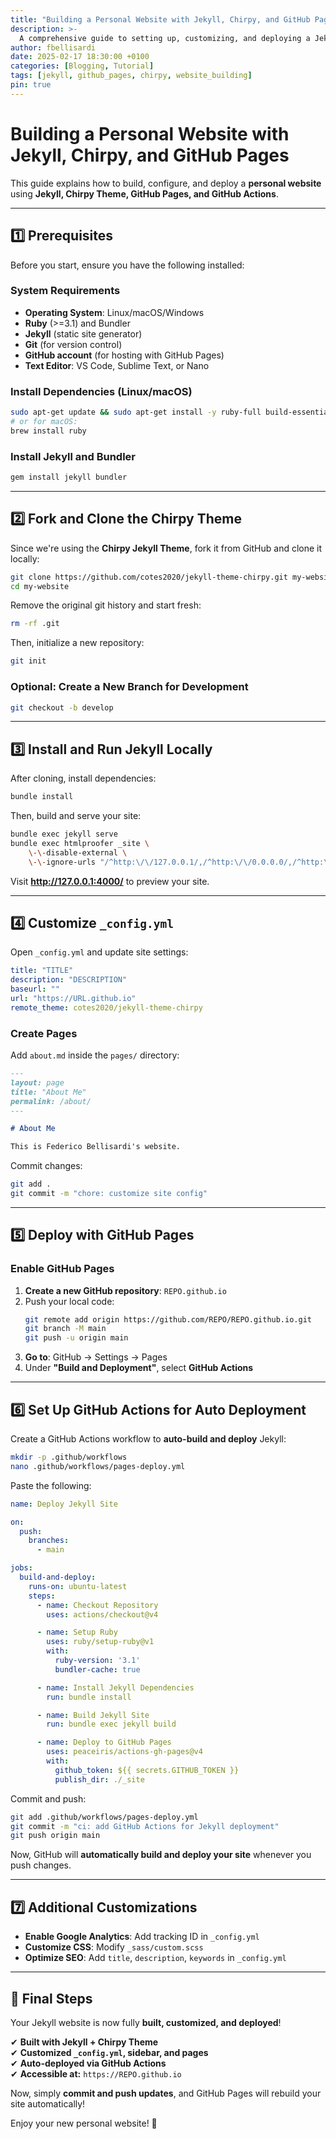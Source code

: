 ```yaml
---
title: "Building a Personal Website with Jekyll, Chirpy, and GitHub Pages"
description: >-
  A comprehensive guide to setting up, customizing, and deploying a Jekyll-based personal website using the Chirpy theme, GitHub Pages, and GitHub Actions.
author: fbellisardi
date: 2025-02-17 18:30:00 +0100
categories: [Blogging, Tutorial]
tags: [jekyll, github_pages, chirpy, website_building]
pin: true
---
```


# **Building a Personal Website with Jekyll, Chirpy, and GitHub Pages**

This guide explains how to build, configure, and deploy a **personal website** using **Jekyll, Chirpy Theme, GitHub Pages, and GitHub Actions**.

---

## **1️⃣ Prerequisites**
Before you start, ensure you have the following installed:

### **System Requirements**
- **Operating System**: Linux/macOS/Windows
- **Ruby** (>=3.1) and Bundler
- **Jekyll** (static site generator)
- **Git** (for version control)
- **GitHub account** (for hosting with GitHub Pages)
- **Text Editor**: VS Code, Sublime Text, or Nano

### **Install Dependencies (Linux/macOS)**
```sh
sudo apt-get update && sudo apt-get install -y ruby-full build-essential zlib1g-dev
# or for macOS:
brew install ruby
```

### **Install Jekyll and Bundler**
```sh
gem install jekyll bundler
```

---

## **2️⃣ Fork and Clone the Chirpy Theme**
Since we're using the **Chirpy Jekyll Theme**, fork it from GitHub and clone it locally:

```sh
git clone https://github.com/cotes2020/jekyll-theme-chirpy.git my-website
cd my-website
```

Remove the original git history and start fresh:
```sh
rm -rf .git
```

Then, initialize a new repository:
```sh
git init
```

### **Optional: Create a New Branch for Development**
```sh
git checkout -b develop
```

---

## **3️⃣ Install and Run Jekyll Locally**
After cloning, install dependencies:
```sh
bundle install
```

Then, build and serve your site:
```sh
bundle exec jekyll serve
bundle exec htmlproofer _site \
    \-\-disable-external \
    \-\-ignore-urls "/^http:\/\/127.0.0.1/,/^http:\/\/0.0.0.0/,/^http:\/\/localhost/"
```

Visit **http://127.0.0.1:4000/** to preview your site.

---

## **4️⃣ Customize `_config.yml`**
Open `_config.yml` and update site settings:

```yaml
title: "TITLE"
description: "DESCRIPTION"
baseurl: ""
url: "https://URL.github.io"
remote_theme: cotes2020/jekyll-theme-chirpy
```

### **Create Pages**
Add `about.md` inside the `pages/` directory:
```md
---
layout: page
title: "About Me"
permalink: /about/
---

# About Me

This is Federico Bellisardi's website.
```

Commit changes:
```sh
git add .
git commit -m "chore: customize site config"
```

---

## **5️⃣ Deploy with GitHub Pages**
### **Enable GitHub Pages**
1. **Create a new GitHub repository**: `REPO.github.io`
2. Push your local code:
   ```sh
   git remote add origin https://github.com/REPO/REPO.github.io.git
   git branch -M main
   git push -u origin main
   ```
3. **Go to**: GitHub → Settings → Pages
4. Under **"Build and Deployment"**, select **GitHub Actions**

---

## **6️⃣ Set Up GitHub Actions for Auto Deployment**
Create a GitHub Actions workflow to **auto-build and deploy** Jekyll:

```sh
mkdir -p .github/workflows
nano .github/workflows/pages-deploy.yml
```

Paste the following:
```yaml
name: Deploy Jekyll Site

on:
  push:
    branches:
      - main

jobs:
  build-and-deploy:
    runs-on: ubuntu-latest
    steps:
      - name: Checkout Repository
        uses: actions/checkout@v4

      - name: Setup Ruby
        uses: ruby/setup-ruby@v1
        with:
          ruby-version: '3.1'
          bundler-cache: true

      - name: Install Jekyll Dependencies
        run: bundle install

      - name: Build Jekyll Site
        run: bundle exec jekyll build

      - name: Deploy to GitHub Pages
        uses: peaceiris/actions-gh-pages@v4
        with:
          github_token: ${{ secrets.GITHUB_TOKEN }}
          publish_dir: ./_site
```

Commit and push:
```sh
git add .github/workflows/pages-deploy.yml
git commit -m "ci: add GitHub Actions for Jekyll deployment"
git push origin main
```

Now, GitHub will **automatically build and deploy your site** whenever you push changes.

---

## **7️⃣ Additional Customizations**
- **Enable Google Analytics**: Add tracking ID in `_config.yml`
- **Customize CSS**: Modify `_sass/custom.scss`
- **Optimize SEO**: Add `title`, `description`, `keywords` in `_config.yml`

---

## **🚀 Final Steps**
Your Jekyll website is now fully **built, customized, and deployed**!

✔ **Built with Jekyll + Chirpy Theme**  
✔ **Customized `_config.yml`, sidebar, and pages**  
✔ **Auto-deployed via GitHub Actions**  
✔ **Accessible at:** `https://REPO.github.io`

Now, simply **commit and push updates**, and GitHub Pages will rebuild your site automatically!

Enjoy your new personal website! 🚀

